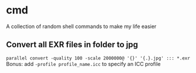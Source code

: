 # cmd
A collection of random shell commands to make my life easier


## Convert all EXR files in folder to jpg

`parallel convert -quality 100 -scale 2000000@ '{}' '{.}.jpg' ::: *.exr`
Bonus: add `-profile profile_name.icc` to specify an ICC profile
